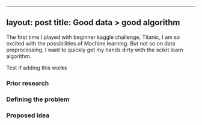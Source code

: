 
---
layout: post
title: Good data > good algorithm
---

The first time I played with beginner kaggle challenge, Titanic, I am so excited with the possibilities of Machine learning. But not so on data preprocessing. I want to quickly get my hands dirty with the scikit learn algorithm.

Test if adding this works

### Prior research

### Defining the problem

### Proposed Idea
